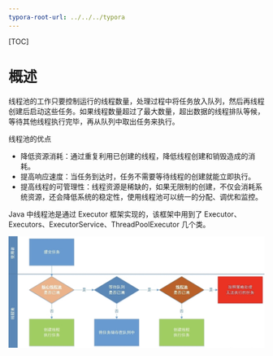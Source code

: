 ```yaml
---
typora-root-url: ../../../typora
---
```


[TOC]

# 概述

线程池的工作只要控制运行的线程数量，处理过程中将任务放入队列，然后再线程创建后启动这些任务。如果线程数量超过了最大数量，超出数据的线程排队等候，等待其他线程执行完毕，再从队列中取出任务来执行。



线程池的优点

- 降低资源消耗：通过重复利用已创建的线程，降低线程创建和销毁造成的消耗。
- 提高响应速度：当任务到达时，任务不需要等待线程的创建就能立即执行。
- 提高线程的可管理性：线程资源是稀缺的，如果无限制的创建，不仅会消耗系统资源，还会降低系统的稳定性，使用线程池可以统一的分配、调优和监控。



Java 中线程池是通过 Executor 框架实现的，该框架中用到了 Executor、Executors、ExecutorService、ThreadPoolExecutor 几个类。



![](/java/images/QQ20190808-104417@2x.png)
